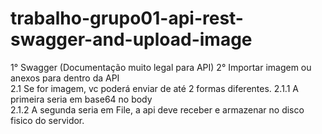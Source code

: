 # trabalho-grupo01-api-rest-swagger-and-upload-image
1° Swagger (Documentação muito legal para API)
2° Importar imagem ou anexos para dentro da API  
  2.1 Se for imagem, vc poderá enviar de até 2 formas diferentes. 
    2.1.1 A primeira seria em base64 no body    
    2.1.2 A segunda seria em File, a api deve receber e armazenar no disco fisico do servidor.
